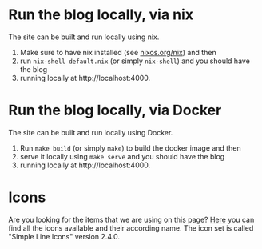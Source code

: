 # Run the blog locally, via nix

The site can be built and run locally using nix.
1) Make sure to have nix installed (see [nixos.org/nix](https://nixos.org/nix/)) and then 
2) run `nix-shell default.nix` (or simply `nix-shell`) and you should have the blog 
3) running locally at http://localhost:4000.

# Run the blog locally, via Docker

The site can be built and run locally using Docker.
1) Run `make build` (or simply `make`) to build the docker image and then
2) serve it locally using `make serve` and you should have the blog
3) running locally at http://localhost:4000.

# Icons

Are you looking for the items that we are using on this page?
[Here](https://seantheme.com/color-admin-v4.0/admin/html/ui_simple_line_icons.html)
you can find all the icons available and their according name.
The icon set is called "Simple Line Icons" version 2.4.0.
